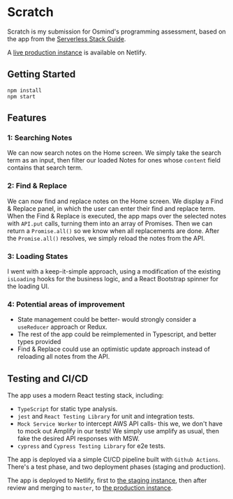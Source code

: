 # Scratch

Scratch is my submission for Osmind's programming assessment, based on the app from the [Serverless Stack Guide](http://serverless-stack.com).

A [live production instance](https://vivshaw-scratch-prod.netlify.app/) is available on Netlify.

## Getting Started

```
npm install
npm start
```

## Features

### 1: Searching Notes

We can now search notes on the Home screen. We simply take the search term as an input, then filter our loaded Notes for ones whose `content` field contains that search term.

### 2: Find & Replace

We can now find and replace notes on the Home screen. We display a Find & Replace panel, in which the user can enter their find and replace term. When the Find & Replace is executed, the app maps over the selected notes with `API.put` calls, turning them into an array of Promises. Then we can return a `Promise.all()` so we know when all replacements are done. After the `Promise.all()` resolves, we simply reload the notes from the API.

### 3: Loading States

I went with a keep-it-simple approach, using a modification of the existing `isLoading` hooks for the business logic, and a React Bootstrap spinner for the loading UI.

### 4: Potential areas of improvement

- State management could be better- would strongly consider a `useReducer` approach or Redux.
- The rest of the app could be reimplemented in Typescript, and better types provided
- Find & Replace could use an optimistic update approach instead of reloading all notes from the API.

## Testing and CI/CD

The app uses a modern React testing stack, including:

- `TypeScript` for static type analysis.
- `jest` and `React Testing Library` for unit and integration tests.
- `Mock Service Worker` to intercept AWS API calls- this we, we don't have to mock out Amplify in our tests! We simply use amplify as usual, then fake the desired API responses with MSW.
- `cypress` and `Cypress Testing Library` for e2e tests.

The app is deployed via a simple CI/CD pipeline built with `Github Actions`. There's a test phase, and two deployment phases (staging and production).

The app is deployed to Netlify, first to [the staging instance](https://vivshaw-scratch-staging.netlify.app/), then after review and merging to `master`, to [the production instance](https://vivshaw-scratch-prod.netlify.app/).

